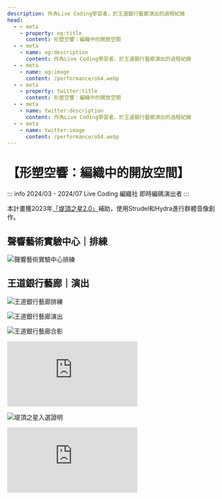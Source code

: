 ```yaml
---
description: 作為Live Coding學習者，於王道銀行藝廊演出的過程紀錄
head:
  - - meta
    - property: og:title
      content: 形塑空響：編織中的開放空間
  - - meta
    - name: og:description
      content: 作為Live Coding學習者，於王道銀行藝廊演出的過程紀錄
  - - meta
    - name: og:image
      content: /performance/ob4.webp
  - - meta
    - property: twitter:title
      content: 形塑空響：編織中的開放空間
  - - meta
    - name: twitter:description
      content: 作為Live Coding學習者，於王道銀行藝廊演出的過程紀錄
  - - meta
    - name: twitter:image
      content: /performance/ob4.webp
---
```


# 【形塑空響：編織中的開放空間】

<p><Badge type="info" text="🌳 Evergreen" /></P>

::: info 2024/03 - 2024/07
Live Coding 編織社 即時編碼演出者
:::

本計畫獲2023年[「堤頂之星2.0」](https://www.o-bankef.org/events/1135)補助，使用Strudel和Hydra進行群體音像創作。

## 聲響藝術實驗中心｜排練

![聲響藝術實驗中心排練](/performance/ob1.webp)

## 王道銀行藝廊｜演出

![王道銀行藝廊排練](/performance/ob2.webp)

![王道銀行藝廊演出](/performance/ob3.webp)

![王道銀行藝廊合影](/performance/ob4.webp)

<div class="videobox">
    <iframe frameborder="0" src="https://www.youtube.com/embed/TxEjJkXfk6o" allowFullScreen>
    </iframe>
</div>

![堤頂之星入選證明](/performance/ob5.webp)

<div class="videobox">
    <iframe frameborder="0" src="https://www.youtube.com/embed/0RNxulLAMWg" allowFullScreen>
    </iframe>
</div>